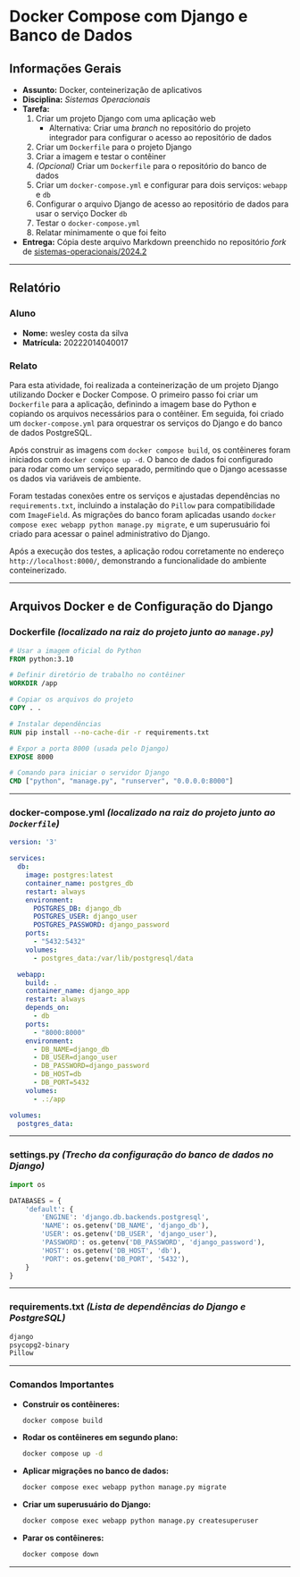 # Docker Compose com Django e Banco de Dados

## **Informações Gerais**

- **Assunto:** Docker, conteinerização de aplicativos
- **Disciplina:** *Sistemas Operacionais*
- **Tarefa:**
  1. Criar um projeto Django com uma aplicação web
     - Alternativa: Criar uma _branch_ no repositório do projeto integrador para configurar o acesso ao repositório de dados
  2. Criar um `Dockerfile` para o projeto Django
  3. Criar a imagem e testar o contêiner
  4. *(Opcional)* Criar um `Dockerfile` para o repositório do banco de dados
  5. Criar um `docker-compose.yml` e configurar para dois serviços: `webapp` e `db`
  6. Configurar o arquivo Django de acesso ao repositório de dados para usar o serviço Docker `db`
  7. Testar o `docker-compose.yml`
  8. Relatar minimamente o que foi feito
- **Entrega:** Cópia deste arquivo Markdown preenchido no repositório _fork_ de [sistemas-operacionais/2024.2](https://github.com/sistemas-operacionais/2024.2)

---

## **Relatório**

### **Aluno** 

- **Nome:**  wesley costa da silva
- **Matrícula:** 20222014040017

### **Relato**

Para esta atividade, foi realizada a conteinerização de um projeto Django utilizando Docker e Docker Compose. O primeiro passo foi criar um `Dockerfile` para a aplicação, definindo a imagem base do Python e copiando os arquivos necessários para o contêiner. Em seguida, foi criado um `docker-compose.yml` para orquestrar os serviços do Django e do banco de dados PostgreSQL.

Após construir as imagens com `docker compose build`, os contêineres foram iniciados com `docker compose up -d`. O banco de dados foi configurado para rodar como um serviço separado, permitindo que o Django acessasse os dados via variáveis de ambiente.

Foram testadas conexões entre os serviços e ajustadas dependências no `requirements.txt`, incluindo a instalação do `Pillow` para compatibilidade com `ImageField`. As migrações do banco foram aplicadas usando `docker compose exec webapp python manage.py migrate`, e um superusuário foi criado para acessar o painel administrativo do Django.

Após a execução dos testes, a aplicação rodou corretamente no endereço `http://localhost:8000/`, demonstrando a funcionalidade do ambiente conteinerizado.

---

## **Arquivos Docker e de Configuração do Django**

### **Dockerfile** *(localizado na raiz do projeto junto ao `manage.py`)*

```dockerfile
# Usar a imagem oficial do Python
FROM python:3.10

# Definir diretório de trabalho no contêiner
WORKDIR /app

# Copiar os arquivos do projeto
COPY . .

# Instalar dependências
RUN pip install --no-cache-dir -r requirements.txt

# Expor a porta 8000 (usada pelo Django)
EXPOSE 8000

# Comando para iniciar o servidor Django
CMD ["python", "manage.py", "runserver", "0.0.0.0:8000"]
```

---

### **docker-compose.yml** *(localizado na raiz do projeto junto ao `Dockerfile`)*

```yaml
version: '3'

services:
  db:
    image: postgres:latest
    container_name: postgres_db
    restart: always
    environment:
      POSTGRES_DB: django_db
      POSTGRES_USER: django_user
      POSTGRES_PASSWORD: django_password
    ports:
      - "5432:5432"
    volumes:
      - postgres_data:/var/lib/postgresql/data

  webapp:
    build: .
    container_name: django_app
    restart: always
    depends_on:
      - db
    ports:
      - "8000:8000"
    environment:
      - DB_NAME=django_db
      - DB_USER=django_user
      - DB_PASSWORD=django_password
      - DB_HOST=db
      - DB_PORT=5432
    volumes:
      - .:/app

volumes:
  postgres_data:
```

---

### **settings.py** *(Trecho da configuração do banco de dados no Django)*

```python
import os

DATABASES = {
    'default': {
        'ENGINE': 'django.db.backends.postgresql',
        'NAME': os.getenv('DB_NAME', 'django_db'),
        'USER': os.getenv('DB_USER', 'django_user'),
        'PASSWORD': os.getenv('DB_PASSWORD', 'django_password'),
        'HOST': os.getenv('DB_HOST', 'db'),
        'PORT': os.getenv('DB_PORT', '5432'),
    }
}
```

---

### **requirements.txt** *(Lista de dependências do Django e PostgreSQL)*

```txt
django
psycopg2-binary
Pillow
```

---

### **Comandos Importantes**

- **Construir os contêineres:**
  ```sh
  docker compose build
  ```

- **Rodar os contêineres em segundo plano:**
  ```sh
  docker compose up -d
  ```

- **Aplicar migrações no banco de dados:**
  ```sh
  docker compose exec webapp python manage.py migrate
  ```

- **Criar um superusuário do Django:**
  ```sh
  docker compose exec webapp python manage.py createsuperuser
  ```

- **Parar os contêineres:**
  ```sh
  docker compose down
  ```

---



